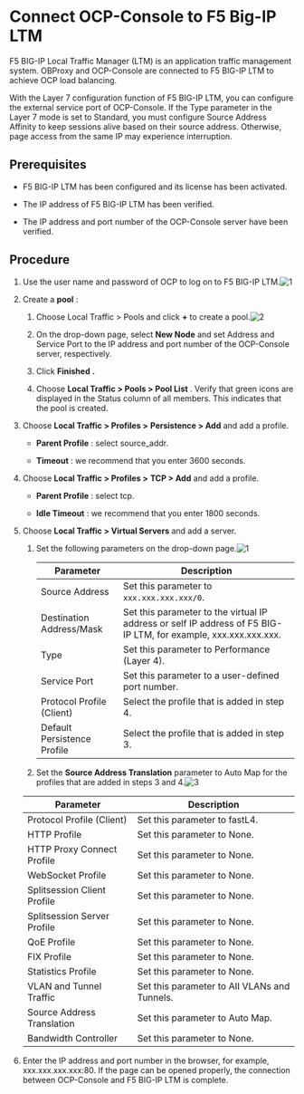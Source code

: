 # Connect OCP-Console to F5 Big-IP LTM

F5 BIG-IP Local Traffic Manager (LTM) is an application traffic management system. OBProxy and OCP-Console are connected to F5 BIG-IP LTM to achieve OCP load balancing.

With the Layer 7 configuration function of F5 BIG-IP LTM, you can configure the external service port of OCP-Console. If the Type parameter in the Layer 7 mode is set to Standard, you must configure Source Address Affinity to keep sessions alive based on their source address. Otherwise, page access from the same IP may experience interruption.

## Prerequisites

* F5 BIG-IP LTM has been configured and its license has been activated.

* The IP address of F5 BIG-IP LTM has been verified.

* The IP address and port number of the OCP-Console server have been verified.

## Procedure

1. Use the user name and password of OCP to log on to F5 BIG-IP LTM.![1](https://help-static-aliyun-doc.aliyuncs.com/assets/img/en-US/1395798161/p257006.png)

2. Create a **pool** :

   1. Choose Local Traffic \> Pools and click **+** to create a pool.![2](https://help-static-aliyun-doc.aliyuncs.com/assets/img/en-US/2395798161/p257385.png)

   2. On the drop-down page, select **New Node** and set Address and Service Port to the IP address and port number of the OCP-Console server, respectively.

   3. Click **Finished** **.**

   4. Choose **Local Traffic \> Pools \> Pool List** . Verify that green icons are displayed in the Status column of all members. This indicates that the pool is created.

3. Choose **Local Traffic \> Profiles \>** **Persistence \> Add** and add a profile.

   * **Parent Profile** : select source_addr.

   * **Timeout** : we recommend that you enter 3600 seconds.

4. Choose **Local Traffic \> Profiles \>** **TCP \> Add** and add a profile.

   * **Parent Profile** : select tcp.

   * **Idle Timeout** : we recommend that you enter 1800 seconds.

5. Choose **Local Traffic \> Virtual Servers** and add a server.

   1. Set the following parameters on the drop-down page.![1](https://help-static-aliyun-doc.aliyuncs.com/assets/img/en-US/6710109161/p266557.png)

      |          Parameter          |                                                  Description                                                  |
      |-----------------------------|---------------------------------------------------------------------------------------------------------------|
      | Source Address              | Set this parameter to `xxx.xxx.xxx.xxx/0`.                                                                              |
      | Destination Address/Mask    | Set this parameter to the virtual IP address or self IP address of F5 BIG-IP LTM, for example, xxx.xxx.xxx.xxx. |
      | Type                        | Set this parameter to Performance (Layer 4).                                                                  |
      | Service Port                | Set this parameter to a user-defined port number.                                                             |
      | Protocol Profile (Client)   | Select the profile that is added in step 4.                                                                   |
      | Default Persistence Profile | Select the profile that is added in step 3.                                                                   |

   2. Set the **Source Address Translation** parameter to Auto Map for the profiles that are added in steps 3 and 4.![3](https://help-static-aliyun-doc.aliyuncs.com/assets/img/en-US/2395798161/p257223.png)

   |          Parameter          |                 Description                  |
   |-----------------------------|----------------------------------------------|
   | Protocol Profile (Client)   | Set this parameter to fastL4.                |
   | HTTP Profile                | Set this parameter to None.                  |
   | HTTP Proxy Connect Profile  | Set this parameter to None.                  |
   | WebSocket Profile           | Set this parameter to None.                  |
   | Splitsession Client Profile | Set this parameter to None.                  |
   | Splitsession Server Profile | Set this parameter to None.                  |
   | QoE Profile                 | Set this parameter to None.                  |
   | FIX Profile                 | Set this parameter to None.                  |
   | Statistics Profile          | Set this parameter to None.                  |
   | VLAN and Tunnel Traffic     | Set this parameter to AII VLANs and Tunnels. |
   | Source Address Translation  | Set this parameter to Auto Map.              |
   | Bandwidth Controller        | Set this parameter to None.                  |

6. Enter the IP address and port number in the browser, for example, xxx.xxx.xxx.xxx:80. If the page can be opened properly, the connection between OCP-Console and F5 BIG-IP LTM is complete.
